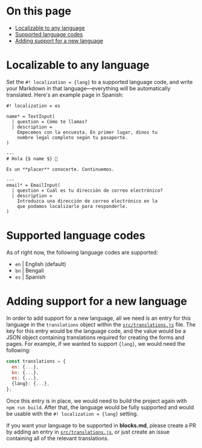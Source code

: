 # On this page

- [Localizable to any language](#localizable-to-any-language)
- [Supported language codes](#supported-language-codes)
- [Adding support for a new language](#adding-support-for-a-new-language)

# Localizable to any language

Set the `#! localization = {lang}` to a supported language code, and write your Markdown in that language—everything will be automatically translated. Here's an example page in Spanish:

```text
#! localization = es

name* = TextInput(
  | question = Cómo te llamas?
  | description =
    Empecemos con la encuesta. En primer lugar, dinos tu
    nombre legal completo según tu pasaporte.
)

---
# Hola {$ name $} 👋

Es un **placer** conocerte. Continuemos.

---
email* = EmailInput(
  | question = Cuál es tu dirección de correo electrónico?
  | description =
    Introduzca una dirección de correo electrónico en la
    que podamos localizarle para responderle.
)
```

# Supported language codes

As of right now, the following language codes are supported:

- `en` | English (default)
- `bn` | Bengali
- `es` | Spanish

# Adding support for a new language

In order to add support for a new language, all we need is an entry for this language in the `translations` object within the [`src/translations.js`](https://github.com/blocksmd/blocksmd/blob/main/src/translations.js) file. The key for this entry would be the language code, and the value would be a JSON object containing translations required for creating the forms and pages. For example, if we wanted to support `{lang}`, we would need the following:

```javascript
const translations = {
  en: {...},
  bn: {...},
  es: {...},
  {lang}: {...},
};
```

Once this entry is in place, we would need to build the project again with `npm run build`. After that, the language would be fully supported and would be usable with the `#! localization = {lang}` setting.

If you want your language to be supported in **blocks.md**, please create a PR by adding an entry in [`src/translations.js`](https://github.com/blocksmd/blocksmd/blob/main/src/translations.js), or just create an issue containing all of the relevant translations.
